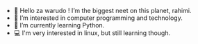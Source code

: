 - 👋 Hello za warudo ! I’m the biggest neet on this planet, rahimi.
- 👀 I’m interested in computer programming and technology.
- 🌱 I’m currently learning Python.
- 💻️ I'm very interested in linux, but still learning though. 

<!---
rahimi-mohd/rahimi-mohd is a ✨ special ✨ repository because its `README.md` (this file) appears on your GitHub profile.
You can click the Preview link to take a look at your changes.
--->
